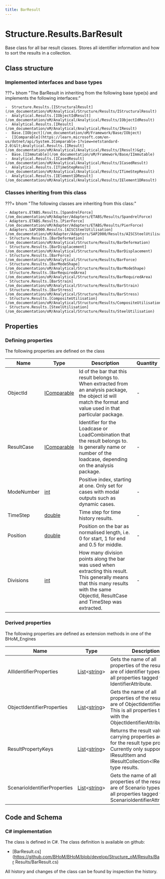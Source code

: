 ```yaml
---
title: BarResult
---
```


# Structure.Results.BarResult

Base class for all bar result classes. Stores all identifier information and how to sort the results in a collection.

## Class structure

### Implemented interfaces and base types

???+ bhom "The BarResult in inheriting from the following base type(s) and implements the following interfaces:"

    -  Structure.Results.[IStructuralResult](/om_documentation/oM/Analytical/Structure/Results/IStructuralResult)
    -  Analytical.Results.[IObjectIdResult](/om_documentation/oM/Analytical/Analytical/Results/IObjectIdResult)
    -  Analytical.Results.[IResult](/om_documentation/oM/Analytical/Analytical/Results/IResult)
    -  Base.[IObject](/om_documentation/oM/Framework/Base/IObject)
    -  [IComparable](https://learn.microsoft.com/en-us/dotnet/api/System.IComparable-1?view=netstandard-2.0)&lt;Analytical.Results.[IResult](/om_documentation/oM/Analytical/Analytical/Results/IResult)&gt;
    -  Base.[IImmutable](/om_documentation/oM/Framework/Base/IImmutable)
    -  Analytical.Results.[ICasedResult](/om_documentation/oM/Analytical/Analytical/Results/ICasedResult)
    -  Analytical.Results.[ITimeStepResult](/om_documentation/oM/Analytical/Analytical/Results/ITimeStepResult)
    -  Analytical.Results.[IElement1DResult](/om_documentation/oM/Analytical/Analytical/Results/IElement1DResult)


### Classes inheriting from this class

???+ bhom "The following classes are inheriting from this class:"

    - Adapters.ETABS.Results.[SpandrelForce](/om_documentation/oM/Adapter/Adapters/ETABS/Results/SpandrelForce)
    - Adapters.ETABS.Results.[PierForce](/om_documentation/oM/Adapter/Adapters/ETABS/Results/PierForce)
    - Adapters.SAP2000.Results.[AISCSteelUtilisation](/om_documentation/oM/Adapter/Adapters/SAP2000/Results/AISCSteelUtilisation)
    - Structure.Results.[BarDeformation](/om_documentation/oM/Analytical/Structure/Results/BarDeformation)
    - Structure.Results.[BarDisplacement](/om_documentation/oM/Analytical/Structure/Results/BarDisplacement)
    - Structure.Results.[BarForce](/om_documentation/oM/Analytical/Structure/Results/BarForce)
    - Structure.Results.[BarModeShape](/om_documentation/oM/Analytical/Structure/Results/BarModeShape)
    - Structure.Results.[BarRequiredArea](/om_documentation/oM/Analytical/Structure/Results/BarRequiredArea)
    - Structure.Results.[BarStrain](/om_documentation/oM/Analytical/Structure/Results/BarStrain)
    - Structure.Results.[BarStress](/om_documentation/oM/Analytical/Structure/Results/BarStress)
    - Structure.Results.[CompositeUtilisation](/om_documentation/oM/Analytical/Structure/Results/CompositeUtilisation)
    - Structure.Results.[SteelUtilisation](/om_documentation/oM/Analytical/Structure/Results/SteelUtilisation)


## Properties



### Defining properties

The following properties are defined on the class

| Name             | Type             | Description      | Quantity         |
|------------------|------------------|------------------|------------------|
| ObjectId | [IComparable](https://learn.microsoft.com/en-us/dotnet/api/System.IComparable?view=netstandard-2.0) | Id of the bar that this result belongs to. When extracted from an analysis package, the object id will match the format and value used in that particular package. | - |
| ResultCase | [IComparable](https://learn.microsoft.com/en-us/dotnet/api/System.IComparable?view=netstandard-2.0) | Identifier for the Loadcase or LoadCombination that the result belongs to. Is generally name or number of the loadcase, depending on the analysis package. | - |
| ModeNumber | [int](https://learn.microsoft.com/en-us/dotnet/api/System.Int32?view=netstandard-2.0) | Positive index, starting at one. Only set for cases with modal outputs such as dynamic cases. | - |
| TimeStep | [double](https://learn.microsoft.com/en-us/dotnet/api/System.Double?view=netstandard-2.0) | Time step for time history results. | - |
| Position | [double](https://learn.microsoft.com/en-us/dotnet/api/System.Double?view=netstandard-2.0) | Position on the bar as normalised length, i.e. 0 for start, 1 for end and 0.5 for middle. | - |
| Divisions | [int](https://learn.microsoft.com/en-us/dotnet/api/System.Int32?view=netstandard-2.0) | How many division points along the bar was used when extracting this result. This generally means that this many results with the same ObjectId, ResultCase and TimeStep was extracted. | - |


### Derived properties

The following properties are defined as extension methods in one of the BHoM_Engines

| Name             | Type             | Description      | Quantity         | Engine           |
|------------------|------------------|------------------|------------------|------------------|
| AllIdentifierProperties | [List](https://learn.microsoft.com/en-us/dotnet/api/System.Collections.Generic.List-1?view=netstandard-2.0)&lt;[string](https://learn.microsoft.com/en-us/dotnet/api/System.String?view=netstandard-2.0)&gt; | Gets the name of all properties of the result that are of identifier types. This is all properties tagged with any IdentifierAttribute. | - | Results_Engine |
| ObjectIdentifierProperties | [List](https://learn.microsoft.com/en-us/dotnet/api/System.Collections.Generic.List-1?view=netstandard-2.0)&lt;[string](https://learn.microsoft.com/en-us/dotnet/api/System.String?view=netstandard-2.0)&gt; | Gets the name of all properties of the result that are of ObjectIdentifier types. This is all properties tagged with the ObjectIdentifierAttribute. | - | Results_Engine |
| ResultPropertyKeys | [List](https://learn.microsoft.com/en-us/dotnet/api/System.Collections.Generic.List-1?view=netstandard-2.0)&lt;[string](https://learn.microsoft.com/en-us/dotnet/api/System.String?view=netstandard-2.0)&gt; | Returns the result value carrying properties available for the result type provided. Currently only supported for IResultItem and IResultCollection&lt;IResultItem&gt; type results. | - | Results_Engine |
| ScenarioIdentifierProperties | [List](https://learn.microsoft.com/en-us/dotnet/api/System.Collections.Generic.List-1?view=netstandard-2.0)&lt;[string](https://learn.microsoft.com/en-us/dotnet/api/System.String?view=netstandard-2.0)&gt; | Gets the name of all properties of the result that are of Scenario types. This is all properties tagged with the ScenarioIdentifierAttribute. | - | Results_Engine |


## Code and Schema

### C# implementation

The class is defined in C#. The class definition is available on github:

- [BarResult.cs](https://github.com/BHoM/BHoM/blob/develop/Structure_oM/Results/Bar Results/BarResult.cs)

All history and changes of the class can be found by inspection the history.

